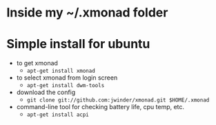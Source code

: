 Inside my ~/.xmonad folder
==========================

Simple install for ubuntu
=========================
* to get xmonad
  * `apt-get install xmonad`
* to select xmonad from login screen
  * `apt-get install dwm-tools`
* download the config
  * `git clone git://github.com:jwinder/xmonad.git $HOME/.xmonad`
* command-line tool for checking battery life, cpu temp, etc.
  * `apt-get install acpi`
